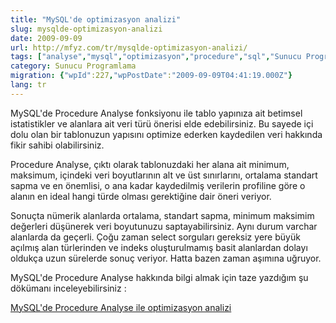 ```yaml
---
title: "MySQL'de optimizasyon analizi"
slug: mysqlde-optimizasyon-analizi
date: 2009-09-09
url: http://mfyz.com/tr/mysqlde-optimizasyon-analizi/
tags: ["analyse","mysql","optimizasyon","procedure","sql","Sunucu Programlama"]
category: Sunucu Programlama
migration: {"wpId":227,"wpPostDate":"2009-09-09T04:41:19.000Z"}
lang: tr
---
```


MySQL'de Procedure Analyse fonksiyonu ile tablo yapınıza ait betimsel istatistikler ve alanlara ait veri türü önerisi elde edebilirsiniz. Bu sayede içi dolu olan bir tablonuzun yapısını optimize ederken kaydedilen veri hakkında fikir sahibi olabilirsiniz.

Procedure Analyse, çıktı olarak tablonuzdaki her alana ait minimum, maksimum, içindeki veri boyutlarının alt ve üst sınırlarını, ortalama standart sapma ve en önemlisi, o ana kadar kaydedilmiş verilerin profiline göre o alanın en ideal hangi türde olması gerektiğine dair öneri veriyor.

Sonuçta nümerik alanlarda ortalama, standart sapma, minimum maksimim değerleri düşünerek veri boyutunuzu saptayabilirsiniz. Aynı durum varchar alanlarda da geçerli. Çoğu zaman select sorguları gereksiz yere büyük açılmış alan türlerinden ve indeks oluşturulmamış basit alanlardan dolayı oldukça uzun sürelerde sonuç veriyor. Hatta bazen zaman aşımına uğruyor.

MySQL'de Procedure Analyse hakkında bilgi almak için taze yazdığım şu dökümanı inceleyebilirsiniz :

[MySQL'de Procedure Analyse ile optimizasyon analizi](/mysqlde-procedure-analyse-ile-optimizasyon-analizi/)